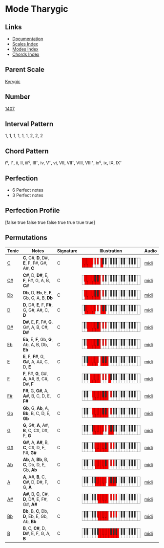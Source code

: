 # Mode Tharygic

## Links

- [Documentation](index.md)
- [Scales Index](Scales.md)
- [Modes Index](Modes.md)
- [Chords Index](Chords.md)

## Parent Scale

[Kyrygic](ScaleKyrygic.md)

## Number

[1407](https://ianring.com/musictheory/scales/1407)

## Interval Pattern

1, 1, 1, 1, 1, 1, 2, 2, 2

## Chord Pattern

i⁰, I⁺, ii, II, iii⁰, III⁺, iv, V⁺, vi, VII, VII⁺, VIII, VIII⁺, ix⁰, ix, IX, IX⁺

## Perfection

- 6 Perfect notes
- 3 Perfect notes

## Perfection Profile

[false true false true false true true true true]

## Permutations

| Tonic | Notes | Signature | Illustration | Audio |
|-------|-------|-----------|--------------|-------|
| [C](ModeCNaturalTharygic.md) | **C**, C#, **D**, D#, **E**, F, F#, G#, A#, **C** | C | ![CNaturalTharygic](ModeCNaturalTharygic.png) | [midi](https://github.com/edipermadi/music/blob/main/docs/ModeCNaturalTharygic.mid?raw=true) |
| [C#](ModeCSharpTharygic.md) | **C#**, D, **D#**, E, **F**, F#, G, A, B, **C#** | C | ![CSharpTharygic](ModeCSharpTharygic.png) | [midi](https://github.com/edipermadi/music/blob/main/docs/ModeCSharpTharygic.mid?raw=true) |
| [Db](ModeDFlatTharygic.md) | **Db**, D, **Eb**, E, **F**, Gb, G, A, B, **Db** | C | ![DFlatTharygic](ModeDFlatTharygic.png) | [midi](https://github.com/edipermadi/music/blob/main/docs/ModeDFlatTharygic.mid?raw=true) |
| [D](ModeDNaturalTharygic.md) | **D**, D#, **E**, F, **F#**, G, G#, A#, C, **D** | C | ![DNaturalTharygic](ModeDNaturalTharygic.png) | [midi](https://github.com/edipermadi/music/blob/main/docs/ModeDNaturalTharygic.mid?raw=true) |
| [D#](ModeDSharpTharygic.md) | **D#**, E, **F**, F#, **G**, G#, A, B, C#, **D#** | C | ![DSharpTharygic](ModeDSharpTharygic.png) | [midi](https://github.com/edipermadi/music/blob/main/docs/ModeDSharpTharygic.mid?raw=true) |
| [Eb](ModeEFlatTharygic.md) | **Eb**, E, **F**, Gb, **G**, Ab, A, B, Db, **Eb** | C | ![EFlatTharygic](ModeEFlatTharygic.png) | [midi](https://github.com/edipermadi/music/blob/main/docs/ModeEFlatTharygic.mid?raw=true) |
| [E](ModeENaturalTharygic.md) | **E**, F, **F#**, G, **G#**, A, A#, C, D, **E** | C | ![ENaturalTharygic](ModeENaturalTharygic.png) | [midi](https://github.com/edipermadi/music/blob/main/docs/ModeENaturalTharygic.mid?raw=true) |
| [F](ModeFNaturalTharygic.md) | **F**, F#, **G**, G#, **A**, A#, B, C#, D#, **F** | C | ![FNaturalTharygic](ModeFNaturalTharygic.png) | [midi](https://github.com/edipermadi/music/blob/main/docs/ModeFNaturalTharygic.mid?raw=true) |
| [F#](ModeFSharpTharygic.md) | **F#**, G, **G#**, A, **A#**, B, C, D, E, **F#** | C | ![FSharpTharygic](ModeFSharpTharygic.png) | [midi](https://github.com/edipermadi/music/blob/main/docs/ModeFSharpTharygic.mid?raw=true) |
| [Gb](ModeGFlatTharygic.md) | **Gb**, G, **Ab**, A, **Bb**, B, C, D, E, **Gb** | C | ![GFlatTharygic](ModeGFlatTharygic.png) | [midi](https://github.com/edipermadi/music/blob/main/docs/ModeGFlatTharygic.mid?raw=true) |
| [G](ModeGNaturalTharygic.md) | **G**, G#, **A**, A#, **B**, C, C#, D#, F, **G** | C | ![GNaturalTharygic](ModeGNaturalTharygic.png) | [midi](https://github.com/edipermadi/music/blob/main/docs/ModeGNaturalTharygic.mid?raw=true) |
| [G#](ModeGSharpTharygic.md) | **G#**, A, **A#**, B, **C**, C#, D, E, F#, **G#** | C | ![GSharpTharygic](ModeGSharpTharygic.png) | [midi](https://github.com/edipermadi/music/blob/main/docs/ModeGSharpTharygic.mid?raw=true) |
| [Ab](ModeAFlatTharygic.md) | **Ab**, A, **Bb**, B, **C**, Db, D, E, Gb, **Ab** | C | ![AFlatTharygic](ModeAFlatTharygic.png) | [midi](https://github.com/edipermadi/music/blob/main/docs/ModeAFlatTharygic.mid?raw=true) |
| [A](ModeANaturalTharygic.md) | **A**, A#, **B**, C, **C#**, D, D#, F, G, **A** | C | ![ANaturalTharygic](ModeANaturalTharygic.png) | [midi](https://github.com/edipermadi/music/blob/main/docs/ModeANaturalTharygic.mid?raw=true) |
| [A#](ModeASharpTharygic.md) | **A#**, B, **C**, C#, **D**, D#, E, F#, G#, **A#** | C | ![ASharpTharygic](ModeASharpTharygic.png) | [midi](https://github.com/edipermadi/music/blob/main/docs/ModeASharpTharygic.mid?raw=true) |
| [Bb](ModeBFlatTharygic.md) | **Bb**, B, **C**, Db, **D**, Eb, E, Gb, Ab, **Bb** | C | ![BFlatTharygic](ModeBFlatTharygic.png) | [midi](https://github.com/edipermadi/music/blob/main/docs/ModeBFlatTharygic.mid?raw=true) |
| [B](ModeBNaturalTharygic.md) | **B**, C, **C#**, D, **D#**, E, F, G, A, **B** | C | ![BNaturalTharygic](ModeBNaturalTharygic.png) | [midi](https://github.com/edipermadi/music/blob/main/docs/ModeBNaturalTharygic.mid?raw=true) |
